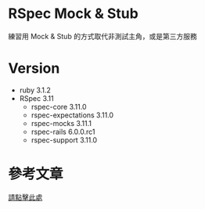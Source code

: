 # RSpec Mock & Stub

練習用 Mock & Stub 的方式取代非測試主角，或是第三方服務

# Version

- ruby 3.1.2
- RSpec 3.11
  - rspec-core 3.11.0
  - rspec-expectations 3.11.0
  - rspec-mocks 3.11.1
  - rspec-rails 6.0.0.rc1
  - rspec-support 3.11.0

# 參考文章

[請點擊此處](https://www.netguru.com/blog/ruby-tests-rspec-mocks)